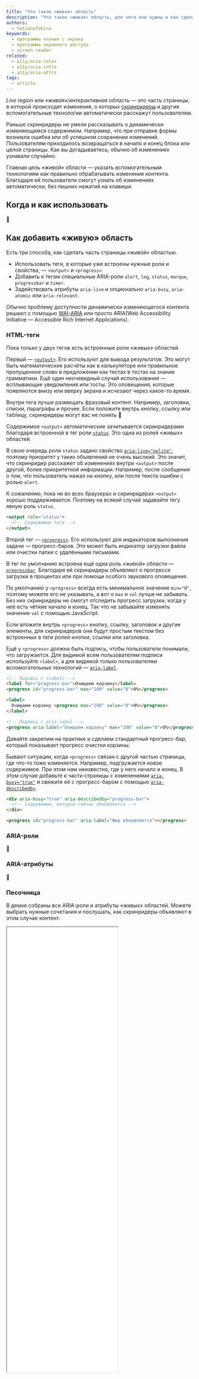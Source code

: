 ```yaml
---
title: "Что такое «живая» область"
description: "Что такое «живая» область, для чего они нужны и как сделать ей часть страницы."
authors:
  - tatianafokina
keywords:
  - программа чтения с экрана
  - программа экранного доступа
  - screen reader
related:
  - a11y/aria-roles
  - a11y/aria-intro
  - a11y/aria-attrs
tags:
  - article
---
```


_Live region_ или _«живая»/интерактивная область_ — это часть страницы, в которой происходят изменения, о которых [скринридеры](/a11y/screenreaders/) и другие вспомогательные технологии автоматически расскажут пользователям.

Раньше скринридеры не умели рассказывать о динамически изменяющемся содержимом. Например, что при отправке формы возникла ошибка или об успешном сохранении изменений. Пользователям приходилось возвращаться в начало и конец блока или целой страницы. Как вы догадываетесь, обычно об изменениях узнавали случайно.

Главная цель «живой» области — указать вспомогательным технологиям как правильно обрабатывать изменения контента. Благодаря ей пользователи смогут узнать об изменениях автоматически, без лишних нажатий на клавиши.

## Когда и как использовать

🚧

## Как добавить «живую» область

Есть три способа, как сделать часть страницы «живой» областью.

- Использовать теги, в которые уже встроены нужные роли и свойства, — `<output>` и `<progress>`.
- Добавить к тегам специальные ARIA-роли `alert`, `log`, `status`, `marque`, `progressbar` и `timer`.
- Задействовать атрибуты `aria-live` и опционально `aria-busy`, `aria-atomic` или `aria-relevant`.

Обычно проблему доступности динамически изменяющегося контента решают с помощью [WAI-ARIA](/a11y/aria-intro/) или просто ARIA(Web Accessibility Initiative — Accessible Rich Internet Applications).

### HTML-теги

Пока только у двух тегов есть встроенные роли «живых» областей.

Первый — [`<output>`](/html/output/). Его используют для вывода результатов. Это могут быть математические расчёты как в калькуляторе или правильное пропущенное слово в предложении как тестах в тестах на знание грамматики. Ещё один неочевидный случай использования — всплывающие уведомления или тосты. Это оповещения, которые появляются внизу или вверху экрана и исчезают через какое-то время.

Внутри тега лучше размещать фразовый контент. Например, заголовки, списки, параграфы и прочее. Если положите внутрь кнопку, ссылку или таблицу, скринридеры могут вас не понять 🤔

Содержимое `<output>` автоматические зачитывается скринридерами благодаря встроенной в тег роли [`status`](/a11y/role-status/). Это одна из ролей «живых» областей.

В свою очередь роли `status` задано свойство [`aria-live="polite"`](/a11y/aria-live/), поэтому приоритет у таких объявлений не очень высокий. Это значит, что скринридер расскажет об изменениях внутри `<output>` после другой, более приоритетной информации. Например, после сообщения о том, что пользователь нажал на кнопку, или после текста ошибки с ролью `alert`.

К сожалению, пока не во всех браузерах и скринридерах `<output>` хорошо поддерживается. Поэтому на всякий случай задавайте тегу явную роль `status`.

```html
<output role="status">
  <!-- Содержимое тега -->
</output>
```

Второй тег — [`<progress>`](/html/progress/). Его используют для индикаторов выполнения задачи — прогресс-баров. Это может быть индикатор загрузки файла или очистки папки с удалёнными письмами.

В тег по умолчанию встроена ещё одна роль «живой» области — [`progressbar`](/a11y/role-progressbar/). Благодаря ей скринридеры объявляют о прогрессе загрузки в процентах или при помощи особого звукового оповещения.

По умолчанию у `<progress>` всегда есть минимальное значение `min="0"`, поэтому можете его не указывать, а вот о `max` и `val` лучше не забывать. Без них скринридеры не смогут отследить прогресс загрузки, когда у неё есть чёткие начало и конец. Так что не забывайте изменять значение `val` с помощью JavaScript.

Если вложите внутрь `<progress>` кнопку, ссылку, заголовок и другие элементы, для скринридеров они будут простым текстом без встроенных в теги ролей кнопки, ссылки или заголовка.

Ещё у `<progress>` должна быть подпись, чтобы пользователи понимали, что загружается. Для видимой всем пользователям подписи используйте `<label>`, а для видимой только пользователям вспомогательных технологий — [`aria-label`](/a11y/aria-label/).

```html
<!-- Подпись с <label> -->
<label for="progress-bar">Очищаем корзину</label>
<progress id="progress-bar" max="100" value="0">0%</progress>

<label>
  Очищаем корзину <progress max="100" value="0">0%</progress>
</label>

<!-- Подпись с aria-label -->
<progress aria-label="Очищаем корзину" max="100" value="0">0%</progress>
```

Давайте закрепим на практике и сделаем стандартный прогресс-бар, который показывает прогресс очистки корзины.

Бывают ситуации, когда `<progress>` связан с другой частью страницы, где что-то тоже изменяется. Например, подгружается новое содержимое. При этом нам неизвестно, где у него начало и конец. В этом случае добавьте к части страницы с изменениями [`aria-busy="true"`](/a11y/aria-busy/) и свяжите её с прогресс-баром с помощью [`aria-describedby`](/a11y/aria-describedby/).

```html
<div aria-busy="true" aria-describedby="progress-bar">
  <!-- Содержимое, которое сейчас обновляется -->
</div>

<progress id="progress-bar" aria-label="Фид обновляется"></progress>
```

### ARIA-роли

🚧

### ARIA-атрибуты

🚧

### Песочница

В демке собраны все ARIA-роли и атрибуты «живых» областей. Можете выбрать нужные сочетания и послушать, как скринридеры объявляют в этом случае контент.

<iframe title="ARIA-роли и атрибуты «живых» областей" src="demos/live-region-sandbox/" height="1200"></iframe>
